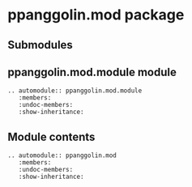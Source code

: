 # ppanggolin.mod package

## Submodules

## ppanggolin.mod.module module

```{eval-rst}
.. automodule:: ppanggolin.mod.module
   :members:
   :undoc-members:
   :show-inheritance:
```

## Module contents

```{eval-rst}
.. automodule:: ppanggolin.mod
   :members:
   :undoc-members:
   :show-inheritance:
```
